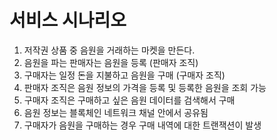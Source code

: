 # 서비스 시나리오
1. 저작권 상품 중 음원을 거래하는 마켓을 만든다.
2. 음원을 파는 판매자는 음원을 등록 (판매자 조직)
3. 구매자는 일정 돈을 지불하고 음원을 구매 (구매자 조직)
4. 판매자 조직은 음원 정보의 가격을 등록 및 등록한 음원을 조회 가능
5. 구매자 조직은 구매하고 싶은 음원 데이터를 검색해서 구매
6. 음원 정보는 블록체인 네트워크 채널 안에서 공유됨
7. 구매자가 음원을 구매하는 경우 구매 내역에 대한 트랜잭션이 발생
